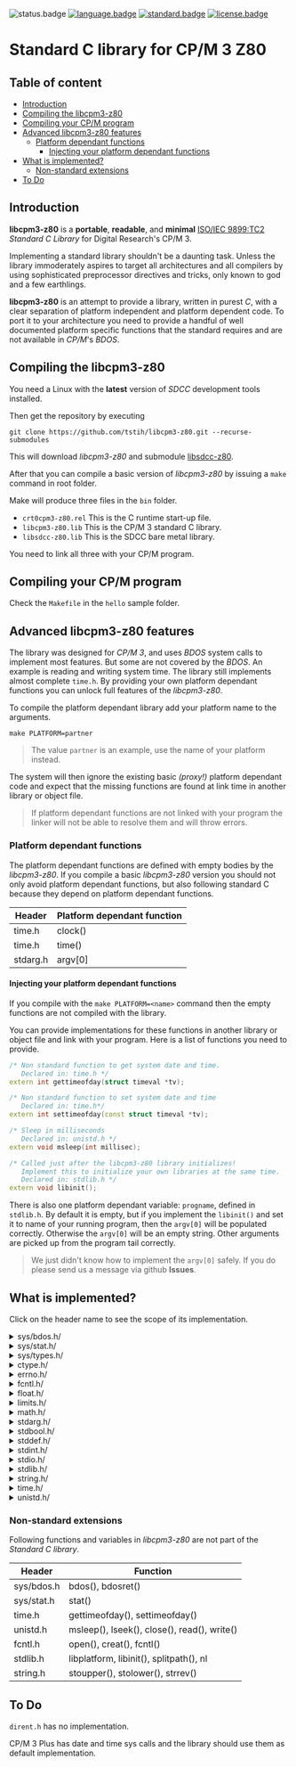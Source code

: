 ![status.badge] [![language.badge]][language.url] [![standard.badge]][standard.url] [![license.badge]][license.url]

# Standard C library for CP/M 3 Z80

## Table of content

- [Introduction](#introduction)
- [Compiling the libcpm3-z80](#compiling-the-libcpm3-z80)
- [Compiling your CP/M program](#compiling-your-cpm-program)
- [Advanced libcpm3-z80 features](#advanced-libcpm3-z80-features)
  * [Platform dependant functions](#platform-dependant-functions)
      + [Injecting your platform dependant functions](#injecting-your-platform-dependant-functions)
- [What is implemented?](#what-is-implemented-)
    * [Non-standard extensions](#non-standard-extensions)
- [To Do](#to-do)

## Introduction

**libcpm3-z80** is a **portable**, **readable**, and **minimal** [ISO/IEC 9899:TC2](http://www.open-std.org/jtc1/sc22/wg14/www/docs/n1124.pdf) *Standard C Library* for Digital Research's CP/M 3.

Implementing a standard library shouldn't be a daunting task. Unless the library immoderately aspires to target all architectures and all compilers by using sophisticated preprocessor directives and tricks, 
only known to god and a few earthlings.

**libcpm3-z80** is an attempt to provide a library, written in purest *C*, with a clear separation of platform independent and platform dependent code. To port it to your architecture you need to provide a handful of well documented platform specific functions that the standard requires and are not available in *CP/M*'s *BDOS*.


## Compiling the libcpm3-z80

You need a Linux with the **latest** version of *SDCC* development tools installed.

Then get the repository by executing 

`git clone https://github.com/tstih/libcpm3-z80.git --recurse-submodules`

This will download *libcpm3-z80* and submodule [libsdcc-z80](https://github.com/tstih/libsdcc-z80). 

After that you can compile a basic version of *libcpm3-z80* by issuing a `make` command in root folder.

Make will produce three files in the `bin` folder.
 * `crt0cpm3-z80.rel` This is the C runtime start-up file.
 * `libcpm3-z80.lib` This is the CP/M 3 standard C library.
 * `libsdcc-z80.lib` This is the SDCC bare metal library.

You need to link all three with your CP/M program.

## Compiling your CP/M program

Check the `Makefile` in the `hello` sample folder.

## Advanced libcpm3-z80 features

The library was designed for *CP/M 3*, and uses *BDOS* system calls to implement most features. But some are not covered by the *BDOS*. An example is reading and writing system time. The library still implements almost complete `time.h`. By providing your own platform dependant functions you can unlock full features of the *libcpm3-z80*.

To compile the platform dependant library add your platform name to the arguments. 

~~~
make PLATFORM=partner
~~~

 > The value `partner` is an example, use the name of your
 > platform instead. 
 
The system will then ignore the existing basic *(proxy!)* platform dependant code and expect that the missing functions are found at link time in another library or object file.

 > If platform dependant functions are not linked with your program 
 > the linker will not be able to resolve them and will throw errors.

### Platform dependant functions

The platform dependant functions are defined with empty bodies
by the *libcpm3-z80*. If you compile a basic *libcpm3-z80* version
you should not only avoid platform dependant functions, but also
following standard C because they depend on platform dependant
functions.


| Header     | Platform dependant function    |
|------------|--------------------------------| 
| time.h     | clock()                        |
| time.h     | time()                         |
| stdarg.h   | argv[0]                        |


#### Injecting your platform dependant functions

If you compile with the `make PLATFORM=<name>` command then
the empty functions are not compiled with the library. 

You can provide implementations for these functions in another
library or object file and link with your program. Here is a list
of functions you need to provide.

~~~cpp
/* Non standard function to get system date and time.
   Declared in: time.h */
extern int gettimeofday(struct timeval *tv);

/* Non standard function to set system date and time 
   Declared in: time.h*/
extern int settimeofday(const struct timeval *tv);

/* Sleep in milliseconds
   Declared in: unistd.h */
extern void msleep(int millisec);

/* Called just after the libcpm3-z80 library initializes!
   Implement this to initialize your own libraries at the same time.
   Declared in: stdlib.h */
extern void libinit();
~~~

There is also one platform dependant variable: `progname`, defined
in `stdlib.h`. By default it is empty, but if you implement the
`libinit()` and set it to name of your running program, then the
`argv[0]` will be populated correctly. Otherwise the `argv[0]` 
will be an empty string. Other arguments are picked up from the 
program tail correctly.

 > We just didn't know how to implement the `argv[0]` safely.
 > If you do please send us a message via github **Issues**.

## What is implemented?

Click on the header name to see the scope of its implementation.

<details><summary>sys/bdos.h/</summary>

~~~cpp
/* The usual exit codes. */
#define BDOS_SUCCESS 0
#define BDOS_FAILURE 0xff

/* CP/M 3 BDOS function codes
 * See here: https://www.seasip.info/Cpm/bdos.html
 */

/* Process commands */
#define P_TERMCPM       0               /* Process terminate */
#define P_CODE          108             /* Set process return code */
/* Console commands */
#define C_READ          1               /* Console read */
#define C_WRITE         2               /* Console write */
#define C_RAWIO         6               /* Console raw input */
#define C_DELIMIT       110             /* Get or set delimiter $ */
#define C_WRITEBLK      111             /* Send block of text to console */
/* Drive commands */
#define DRV_SET         14              /* Set drive */
#define DRV_LOGINVEC    24              /* Enumerate drives */
#define DRV_GET         25              /* Get current drive */
#define DRV_DPB         31              /* Get drive info block */
/* File commands */
#define F_OPEN          15              /* Open file */
#define F_CLOSE         16              /* Close file */
#define F_READ          20              /* Read from file */
#define F_WRITE         21              /* Write to file */
#define F_MAKE          22              /* Create file */
#define F_DMAOFF        26              /* Set DMA offset */
#define F_USERNUM       32              /* Get/set user area */
#define F_READRAND      33              /* Read random record */
#define F_WRITERAND     34              /* Write random record */
#define F_SIZE          35              /* Get file size in blocks */
#define F_RANDREC       36              /* Store current pos. */
#define F_TRUNCATE      99              /* Truncate a file */
#define F_PARSE         152             /* Parse filename into FCB. */

/* BDOS return code */
typedef struct bdos_ret_s {
    uint8_t reta;                       /* return code in reg A */
    uint8_t retb;                       /* return code in reg B */
    uint16_t rethl;                     /* return code in HL */
} bdos_ret_t;


/* Hadrware errors, returned in the H register. */
#define HWERR_SOFTWARE  0               /* Software error (i.e. file not found)*/
#define HWERR_DRV_SEL   1               /* Cant access drive */
#define HWERR_DISK_RO   2               /* Disk is read only */
#define HWERR_FILE_RO   3               /* File is read only */
#define HWERR_INV_DRV   4               /* Invalid drive */
#define HWERR_FOPEN     5               /* File is already open */
#define HWERR_CHECKSUM  6               /* FCB checksum error */
#define HWERR_PASSWORD  7               /* Password error */
#define HWERR_FEXISTS   8               /* File already exists */
#define HWERR_INV_FNME  9               /* Name contains ? */


/* Call bdos, return register A. */
extern uint8_t bdos(uint8_t fn, uint16_t param);

/* Call bdos, return results. */
extern bdos_ret_t *bdosret(uint8_t fn, uint16_t param, bdos_ret_t *p);
~~~
</details>  

<details><summary>sys/stat.h/</summary>

~~~cpp
struct stat {
    char        st_drive;               /* A - P */
    uint8_t     st_user;                /* 0 - 15 */
    off_t       st_size;                /* Total size, in bytes */
    uint16_t    st_blksize;             /* Block size */
    uint16_t    st_blocks;              /* Number of blocks */
    uint8_t     st_lrb;                 /* Last record byte count */
};

/* Read file stat. */
extern int stat(char *pathname, struct stat *statbuf);
~~~
</details>  

<details><summary>sys/types.h/</summary>

~~~cpp
/* This should be signed size, but it is too short. */
typedef long ssize_t;

/* Used to represent file sizes. */
typedef long off_t;
~~~
</details>


<details><summary>ctype.h/</summary>

~~~cpp
/* True if char is a letter. */
extern bool isalpha(int c);

/* True if char is white space. */
extern bool isspace(int c);

/* True if char is punctuation. */
extern bool ispunct(int c);

/* True if char is a digit */
extern bool isdigit(int c);

/* Returns char, converted to lowercase. */
extern int tolower(int c);

/* Return char converted to uppercase */
extern int toupper(int c);
~~~
</details>  


<details><summary>errno.h/</summary>

~~~cpp
#define ENOENT      2       /* no such file or directory */
#define	EIO         5       /* I/O error */
#define	E2BIG       7       /* argument list too long */
#define EBADF       9       /* bad file descriptor */
#define	EAGAIN      11      /* try again */
#define EWOULDBLOCK EAGAIN  /* -"- */
#define	ENOMEM      12      /* out of memory */
#define EINVAL      22      /* negative offset or offset beyond end of file? Invalid address */
#define ENFILE      23      /* too many open files (file table overflow) */
#define	ENOTTY      25      /* not a typewriter */
#define	EPIPE       32      /* broken pipe */

/* global error code */
extern int errno;
~~~
</details>  

<details><summary>fcntl.h/</summary>

~~~cpp
#define O_RDONLY    0x0000      /* Read only. */
#define O_WRONLY    0x0001      /* Write only. */
#define O_RDWR      0x0002      /* Read and write. */
#define	O_CREAT     0x0200      /* Create if nonexistant */
#define	O_TRUNC     0x0400      /* Truncate to zero length */

#define SEEK_SET    0
#define SEEK_CUR    1
#define SEEK_END    2

/* Open file, return file descriptor. */
extern int open(const char *pathname, int flags);

/* Create file, return file descriptor. */
extern int creat(const char *pathname);
~~~
</details>  

<details><summary>float.h/</summary>

~~~cpp
#define FLT_RADIX       2
#define FLT_MANT_DIG    24
#define FLT_EPSILON     1.192092896E-07F
#define FLT_DIG         6
#define FLT_MIN_EXP     (-125)
#define FLT_MIN         1.175494351E-38F
#define FLT_MIN_10_EXP  (-37)
#define FLT_MAX_EXP     (+128)
#define FLT_MAX         3.402823466E+38F
#define FLT_MAX_10_EXP  (+38)
~~~
</details>  


<details><summary>limits.h/</summary>

~~~cpp
#define CHAR_BIT    8                   /* Bits in char. */
#define SCHAR_MIN   -128
#define SCHAR_MAX   +127
#define UCHAR_MAX   255
#define CHAR_MIN    -128
#define CHAR_MAX    +127
#define MB_LEN_MAX  8                   /* Max. bytes in multi byte char. */
#define SHRT_MIN    -128
#define SHRT_MAX    +127
#define USHRT_MAX   255
#define INT_MIN     -32768
#define INT_MAX     +32767
#define UINT_MAX    65535
#define LONG_MIN    -2147483648
#define LONG_MAX    +2147483647
#define ULONG_MAX   4294967295
#define SSIZE_MAX   65535               /* Max bytes for file read */
~~~
</details>  


<details><summary>math.h/</summary>

~~~cpp
/* constants */
#define HUGE_VAL    3.402823466e+38

/* functions */
extern float ceil(float x);
extern float cos(float x);
extern float cot(float x);
extern float exp(float x);
extern float fabs(float x);
extern float frexp(float x, int *pw2);
extern float floor(float x);
extern float ldexp(float x, int pw2);
extern float log(float x);
extern float log10(float x);
extern float modf(float x, float * y);
extern float pow(float x, float y);
extern float sin(float f);
extern float sqrt(float x);
extern float tan(float x);
~~~
</details> 


<details><summary>stdarg.h/</summary>

~~~cpp
/* Standard C var arg macros */
#define va_list                 unsigned char *
#define va_start(marker, last)  { marker = (va_list)&last + sizeof(last); }
#define va_arg(marker, type)    *((type *)((marker += sizeof(type)) - sizeof(type)))
#define va_end(marker)          marker = (va_list) 0;
~~~
</details>  

<details><summary>stdbool.h/</summary>

~~~cpp
#define bool int

#define false 0
#define FALSE 0
#define true 1
#define TRUE 1
~~~
</details>  

<details><summary>stddef.h/</summary>

~~~cpp
typedef uint16_t    ptrdiff_t;          /* Result of sub. two pointers. */
typedef uint16_t    size_t;             /* sizeof type */
~~~
</details>  

<details><summary>stdint.h/</summary>

~~~cpp
typedef signed char     int8_t;
typedef unsigned char   uint8_t;
typedef int             int16_t;
typedef unsigned int    uint16_t;
typedef long            int32_t;
typedef unsigned long   uint32_t;
~~~
</details>  

<details><summary>stdio.h/</summary>

~~~cpp
#define EOF         0x1A	
#define SEEK_SET    0
#define SEEK_CUR    1
#define SEEK_END    2

/* FILE type. */
typedef struct _iobuf {
  char      flags[4];
  int       fd;
  bool      eof;
} FILE; 

extern FILE *stdin;
extern FILE *stdout;
extern FILE *stderr;

/* Open file. */
extern FILE *fopen(const char *path, const char *mode);

/* Close a file. */
extern int fclose(FILE *fp);

/* Write a record. */
extern size_t fwrite(const void *ptr, size_t size, size_t nmemb, FILE *fp);

/* Read a record. */
extern size_t fread(void *ptr, size_t size, size_t nmemb, FILE *fp);

/* Move to fpos. */
extern int fseek(FILE *fp, long offset, int whence);

/* EOF reached? */
extern int feof(FILE *fp);

/* Get file position. */
extern long ftell(FILE *fp);

/* Get char. */
extern int fgetc(FILE *fp);

/* Prints a string. */
extern int puts(const char *s);

/* Reads a string */
extern char *gets(char *str);

/* Print formatted string to stdout. */
extern int printf(char *fmt, ...);

/* Prints formated string to a string. */
extern int sprintf(char *buf, char *fmt, ...);

/* Prints a char. */
extern int putchar(int c);

/* Reads a char (blocks). */
extern int getchar(void);
~~~
</details>  

<details><summary>stdlib.h/</summary>

~~~cpp
/* Standard requires it here. */
#ifndef NULL
#define NULL 0
#endif /* NULL */

/* How console functions interpret \n? As \n or as \r\n? */
#define NL_LF       0
#define NL_CRLF     1
#define NL_LFCR     2
extern char nltype;

/* Non standard extension, the name of the platform on
   which library was build i.e. z80-none or z80-partner.
   This is changed when adding PLATFORM=name to make call. */
extern char *libplatform;

/* Non standard extension, running program name.
   Used for argv[0]. */
extern char *progname;

/* Exit application. */
extern void exit(int status);

/* Absolute value. */
extern int abs (int i);

/* Covert ascii to integer. */
extern int atoi(const char *str);

/* Convert integer to ascii. */
extern char *itoa(int num, char *str, int base);

/* Return random number */
extern int rand(void);

/* Set random seed. */
extern void srand(unsigned int seed);

/* String to long using base. */
extern long strtol(char *nptr, char **endptr, int base);

/* String to unsigned long using base, */
extern unsigned long strtoul(const char *nptr, char **endptr, int base);

/* Memory allocation. */
extern void *malloc(size_t size);

/* Allocate zero initialized block. */
extern void *calloc (size_t num, size_t size);

/* Free allocated memory block. */
extern void free(void *ptr);

/* Quick sort */
extern void qsort(void *base, size_t nitems, size_t size, int (*compar)(const void *, const void*));

/* Non standard extension, this is a hook, called just
   after intialization of the Standard library */
extern void libinit();

/* Non standard extension: path parser. 
   Supported path formats are:
   [<drive>:]filename.typ[[g]<user area>]
   Returns 0 for success */
#define MAX_DRIVE   1
#define MAX_FNAME   8
#define MAX_EXT     3
extern int splitpath(
   const char *path,
   char *drive,
   int *user,
   char *fname,
   char *ext
);
~~~
</details>  

<details><summary>string.h/</summary>

~~~cpp
#ifndef NULL
#define NULL ( (void *) 0)
#endif /* NULL */

/* Set n bytes in memory block to the value c, */
extern void *memset(void *s, int c, size_t n);

/* Copy memory block, */
extern void *memcpy(const void *dest, const void *src, size_t n);

/* Searches for the first occurrence of the character c 
(an unsigned char) in the first n bytes. */
extern void *memchr(const void *s, int c, size_t n);

/* Compare memory blocks. 0=equal. */
extern int memcmp(const void *s1, const void *s2, size_t n);

/* Zero terminated string length. */
extern size_t strlen(const char *s);

/* Copy string to another string */
extern char *strcpy(char *dest, const char *src);

/* Copy max num chars to another string. */
extern char* strncpy(char* dst, const char* src, size_t num);

/* Compare strings, 0=match. */
extern int strcmp(const char *s1, const char *s2);

/* Compare first n chars of string. */
extern int strncmp(const char *s1, const char *s2, size_t n);

/* Find first occurence of c in s. */
extern char *strchr(const char *s, int c);

/* Find first occurence of c in s frin the right (=last occurence). */
extern char *strrchr(const char *s, int c);

/* Reverse a string. */
extern void strrev(char *s, register size_t n);

/* Non standard (unix) tokenizer. */
extern char *strsep(char **stringp, const char *delim);

/* The length of the number of characters before the 1st occurrence 
of character present in both the string. */
extern size_t strcspn(const char *s1, const char *s2); 

/* Tokenize string s using delimiters delim. */
extern char *strtok(char *s, const char *delim);

/* Return text of the errnum system error. */
extern char *strerror(int errnum);

/* Non standard extension: stoupper */
extern void stoupper(char *s);

/* Non standard extension: stolower */
extern void stolower(char *s);
~~~
</details>  

<details><summary>time.h/</summary>

~~~cpp
/* idp clock has a resolution of 1/100 sec */
#define CLOCKS_PER_SEC  100
typedef long clock_t;

/* Std C defines this as number of seconds since  00:00, Jan 1 1970 UTC */
typedef long time_t;

/* Std C tm struct */
struct tm {
    /* seconds,  range 0 to 59 */
    int tm_sec;
    /* minutes, range 0 to 59 */
    int tm_min;
    /* hours, range 0 to 23 */
    int tm_hour;
    /* day of the month, range 1 to 31 */
    int tm_mday;
    /* month, range 0 to 11 */
    int tm_mon;
    /* The number of years since 1900 */
    int tm_year;
    /* day of the week, range 0 to 6 */
    int tm_wday;
    /* day in the year, range 0 to 365 */
    int tm_yday;
    /* daylight saving time */
    int tm_isdst;
};

/* non standard for settimeofday and gettimeofday functions */
struct timeval { 
    time_t tv_sec;                      /* seconds since Jan. 1, 1970 */ 
    int tv_msec;                        /* and milliseconds */ 
}; 

/* Converts given calendar time tm to a textual representation of 
the following fixed 25-character form: Www Mmm dd hh:mm:ss yyyy. */
extern char* asctime(const struct tm* time_ptr);

/* Return current clock in 1/1000 seconds */
extern clock_t clock(void);

/* Convert current time to textual representation using the following
format Www Mmm dd hh:mm:ss yyyy (uses asctime...).*/
extern char* ctime(const time_t* ptt);

/* Returns difference between two time points in seconds! */
extern long difftime(time_t time_end,time_t time_beg);

/* Get Greenwich mean time (politically correct: UTC), make localtime
equal to UTC. */
#define localtime gmtime
extern struct tm *gmtime(const time_t *timer);

/* Create time_t given tm structure. */
extern time_t mktime(struct tm *tme);
	
/* Get current time. */
extern time_t time(time_t *arg);

/* Non standard function to get system date and time. */
extern int gettimeofday(struct timeval *tv);

/* Non standard function to set system date and time */
extern int settimeofday(const struct timeval *tv);

~~~
</details>  


<details><summary>unistd.h/</summary>

~~~cpp
/* Posix read. */
extern ssize_t read(int fd, void *buf, size_t count);

/* Posix close. */
extern int close(int fd);

/* Posix flush. */
extern int fsync(int fd);

/* Posix write. */
ssize_t write(int fd, const void *buf, size_t count); 

/* Posix lseek function */
off_t lseek(int fd, off_t offset, int whence);

/* Non standard function to sleep (in milliseconds).
   NOTE: The libcpm3-z80 only provides an empty proxy 
   to this function. If you want to use it you need to
   compile the libcpm3-z80 with the PLATFORM switch and
   inject your own implementation.  */
extern void msleep(int millisec);
~~~
</details>  


### Non-standard extensions

Following functions and variables in *libcpm3-z80* are not part of the *Standard C library*.

| Header      | Function                                            |
|-------------|-----------------------------------------------------| 
| sys/bdos.h  | bdos(), bdosret()                                   |
| sys/stat.h  | stat()                                              |
| time.h      | gettimeofday(), settimeofday()                      |
| unistd.h    | msleep(), lseek(), close(), read(), write()         |
| fcntl.h     | open(), creat(), fcntl()                            |
| stdlib.h    | libplatform, libinit(), splitpath(), nl             |
| string.h    | stoupper(), stolower(), strrev()                    |


## To Do

`dirent.h` has no implementation.

CP/M 3 Plus has date and time sys calls and the library should 
use them as default implementation.

[language.url]:   https://en.wikipedia.org/wiki/ANSI_C
[language.badge]: https://img.shields.io/badge/language-C-blue.svg

[standard.url]:   https://en.wikipedia.org/wiki/C89/
[standard.badge]: https://img.shields.io/badge/standard-C89-blue.svg

[license.url]:    https://github.com/tstih/libcpm3-z80/blob/main/LICENSE
[license.badge]:  https://img.shields.io/badge/license-MIT-blue.svg

[status.badge]:  https://img.shields.io/badge/status-stable-dkgreen.svg

